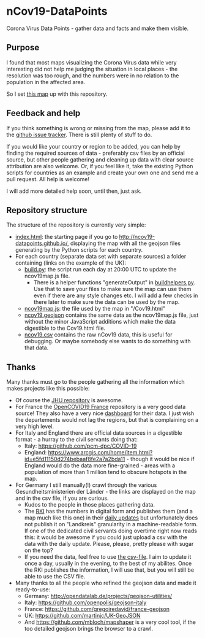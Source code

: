 # nCov19-DataPoints
Corona Virus Data Points - gather data and facts and make them visible.

## Purpose
I found that most maps visualizing the Corona Virus data while very interesting did not help me judging the situation in local places - the resolution was too rough, and the numbers were in no relation to the population in the affected area. 

So I set [this map](https://ncov19-datapoints.github.io/NCov19.html) up with this repository.

## Feedback and help
If you think something is wrong or missing from the map, please add it to the [github issue tracker](https://github.com/nCov19-DataPoints/nCov19-DataPoints.github.io/issues). There is still plenty of stuff to do.

If you would like your country or region to be added, you can help by finding the required sources of data - preferably csv files by an official source, but other people gathering and cleaning up data with clear source attribution are also welcome. Or, if you feel like it, take the existing Python scripts for countries as an example and create your own one and send me a pull request. All help is welcome!

I will add more detailed help soon, until then, just ask.

## Repository structure
The structure of the repository is currently very simple:

* [index.html](./index.hmtl): the starting page if you go to http://ncov19-datapoints.github.io/, displaying the map with all the geojson files generating by the Python scripts for each country.
* For each country (separate data set with separate sources) a folder containing (links on the example of the UK):
  * [build.py](./UK/build.py): the script run each day at 20:00 UTC to update the ncov19map.js file.
    * There is a helper functions "generateOutput" in [buildhelpers.py](./buildhelpers.py). Use that to save your files to make sure the map can use them even if there are any style changes etc. I will add a few checks in there later to make sure the data can be used by the map.
  * [ncov19map.js](./UK/ncov19map.js): the file used by the map in "/Cov19.html"
  * [ncov19.geojson](./UK/ncov19.geojson) contains the same data as the ncov19map.js file, just without the minor JavaScript additions which make the data digestible to the Cov19.html file.
  * [ncov19.csv](./UK/ncov19.csv) contains the raw nCov19 data, this is useful for debugging. Or maybe somebody else wants to do something with that data.

## Thanks
Many thanks must go to the people gathering all the information which makes projects like this possible:

* Of course the [JHU repository](https://github.com/CSSEGISandData/2019-nCoV) is awesome.
* For France the [OpenCOVID19 France](https://github.com/opencovid19-fr) repository is a very good data source! They also have a very nice [dashboard](https://veille-coronavirus.fr/) for their data. I just wish the departements would not lag the regions, but that is complaining on a very high level.
* For Italy and England there are official data sources in a digestible format - a hurray to the civil servants doing that:
  * Italy: https://github.com/pcm-dpc/COVID-19
  * England: https://www.arcgis.com/home/item.html?id=e5fd11150d274bebaaf8fe2a7a2bda11 - though it would be nice if England would do the data more fine-grained - areas with a population of more than 1 million tend to obscure hotspots in the map.
* For Germany I still manually(!) crawl through the various Gesundheitsministerien der Länder - the links are displayed on the map and in the csv file, if you are curious. 
  * Kudos to the people in those places gathering data.   
  * The [RKI](https://www.rki.de/DE/Content/InfAZ/N/Neuartiges_Coronavirus/Fallzahlen.html) has the numbers in digital form and publishes them (and a map much like this one) in their [daily updates](https://www.rki.de/DE/Content/InfAZ/N/Neuartiges_Coronavirus/Situationsberichte/Gesamt.html) but unfortunately does not publish it on "Landkreis" granularity in a machine-readable form. If one of the dedicated civil servants doing overtime right now reads this: it would be awesome if you could just upload a csv with the data with the daily update. Please, please, pretty please with sugar on the top?
  * If you need the data, feel free to use [the csv-file](./Germany/ncov19.csv). I aim to update it once a day, usually in the evening, to the best of my abilites. Once the RKI publishes the information, I will use that, but you will still be able to use the CSV file.
* Many thanks to all the people who refined the geojson data and made it ready-to-use:
  * Germany: http://opendatalab.de/projects/geojson-utilities/
  * Italy: https://github.com/openpolis/geojson-italy
  * France: https://github.com/gregoiredavid/france-geojson
  * UK: https://github.com/martinjc/UK-GeoJSON
  * And https://github.com/mbloch/mapshaper is a very cool tool, if the too detailed geojson brings the browser to a crawl.
